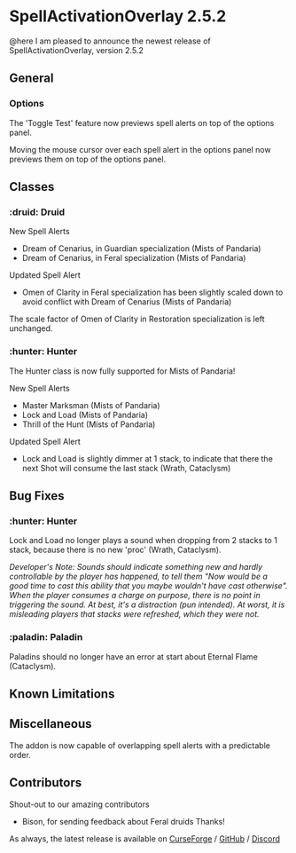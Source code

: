 # SpellActivationOverlay 2.5.2
@here I am pleased to announce the newest release of SpellActivationOverlay, version 2.5.2
## General
### Options
The 'Toggle Test' feature now previews spell alerts on top of the options panel.

Moving the mouse cursor over each spell alert in the options panel now previews them on top of the options panel.
## Classes
### :druid:  Druid
New Spell Alerts
- Dream of Cenarius, in Guardian specialization (Mists of Pandaria)
- Dream of Cenarius, in Feral specialization (Mists of Pandaria)

Updated Spell Alert
- Omen of Clarity in Feral specialization has been slightly scaled down to avoid conflict with Dream of Cenarius (Mists of Pandaria)

The scale factor of Omen of Clarity in Restoration specialization is left unchanged.
### :hunter:  Hunter
The Hunter class is now fully supported for Mists of Pandaria!

New Spell Alerts
- Master Marksman (Mists of Pandaria)
- Lock and Load (Mists of Pandaria)
- Thrill of the Hunt (Mists of Pandaria)

Updated Spell Alert
- Lock and Load is slightly dimmer at 1 stack, to indicate that there the next Shot will consume the last stack (Wrath, Cataclysm)
## Bug Fixes
### :hunter:  Hunter
Lock and Load no longer plays a sound when dropping from 2 stacks to 1 stack, because there is no new 'proc' (Wrath, Cataclysm).

_Developer's Note: Sounds should indicate something new and hardly controllable by the player has happened, to tell them "Now would be a good time to cast this ability that you maybe wouldn't have cast otherwise". When the player consumes a charge on purpose, there is no point in triggering the sound. At best, it's a distraction (pun intended). At worst, it is misleading players that stacks were refreshed, which they were not._
### :paladin:  Paladin
Paladins should no longer have an error at start about Eternal Flame (Cataclysm).
## Known Limitations
## Miscellaneous
The addon is now capable of overlapping spell alerts with a predictable order.
## Contributors
Shout-out to our amazing contributors
- Bison, for sending feedback about Feral druids
Thanks!

As always, the latest release is available on [CurseForge](https://www.curseforge.com/wow/addons/spellactivationoverlay) / [GitHub](https://github.com/ennvina/spellactivationoverlay/releases/latest) / [Discord](https://discord.com/channels/1013194771969355858/1379111832207228938)